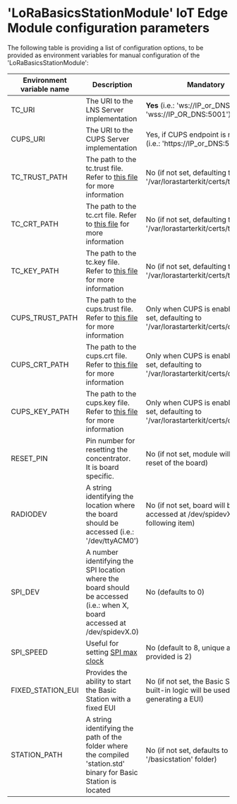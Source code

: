 # 'LoRaBasicsStationModule' IoT Edge Module configuration parameters

The following table is providing a list of configuration options, to be provided as environment variables for manual configuration of the 'LoRaBasicsStationModule':

| Environment variable name | Description                                                  | Mandatory                                                    |
| ------------------------- | ------------------------------------------------------------ | ------------------------------------------------------------ |
| TC_URI                    | The URI to the LNS Server implementation                     | **Yes** (i.e.: 'ws://IP_or_DNS:5000' or 'wss://IP_OR_DNS:5001') |
| CUPS_URI                  | The URI to the CUPS Server implementation                    | Yes, if CUPS endpoint is required (i.e.: 'https://IP_or_DNS:5002') |
| TC_TRUST_PATH             | The path to the tc.trust file. Refer to [this file](.\station-credential-management.md) for more information | No (if not set, defaulting to '/var/lorastarterkit/certs/tc.trust') |
| TC_CRT_PATH               | The path to the tc.crt file. Refer to [this file](.\station-credential-management.md) for more information | No (if not set, defaulting to '/var/lorastarterkit/certs/tc.crt') |
| TC_KEY_PATH               | The path to the tc.key file. Refer to [this file](.\station-credential-management.md) for more information | No (if not set, defaulting to '/var/lorastarterkit/certs/tc.key') |
| CUPS_TRUST_PATH           | The path to the cups.trust file. Refer to [this file](.\station-credential-management.md) for more information | Only when CUPS is enabled (if not set, defaulting to '/var/lorastarterkit/certs/cups.trust') |
| CUPS_CRT_PATH             | The path to the cups.crt file. Refer to [this file](.\station-credential-management.md) for more information | Only when CUPS is enabled (if not set, defaulting to '/var/lorastarterkit/certs/cups.crt') |
| CUPS_KEY_PATH             | The path to the cups.key file. Refer to [this file](.\station-credential-management.md) for more information | Only when CUPS is enabled (if not set, defaulting to '/var/lorastarterkit/certs/cups.key') |
| RESET_PIN                 | Pin number for resetting the concentrator. </br> It is board specific. | No (if not set, module will skip the reset of the board)     |
| RADIODEV                  | A string identifying the location where the board should be accessed (i.e.: '/dev/ttyACM0') | No (if not set, board will be accessed at /dev/spidevX.0, see following item) |
| SPI_DEV                   | A number identifying the SPI location where the board should be accessed (i.e.: when X, board accessed at /dev/spidevX.0) | No (defaults to 0)                                           |
| SPI_SPEED                 | Useful for setting [SPI max clock](https://github.com/Lora-net/lora_gateway/blob/master/libloragw/src/loragw_spi.native.c) | No (default to 8, unique alternative provided is 2)          |
| FIXED_STATION_EUI         | Provides the ability to start the Basic Station with a fixed EUI | No (if not set, the Basic Station built-in logic will be used for generating a EUI) |
| STATION_PATH              | A string identifying the path of the folder where the compiled 'station.std' binary for Basic Station is located | No (if not set, defaults to '/basicstation' folder)          |
